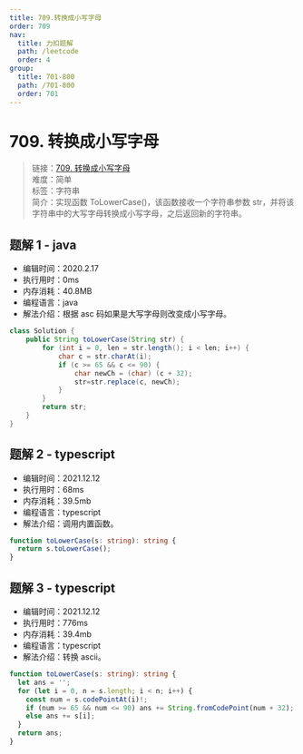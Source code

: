 ```yaml
---
title: 709.转换成小写字母
order: 709
nav:
  title: 力扣题解
  path: /leetcode
  order: 4
group:
  title: 701-800
  path: /701-800
  order: 701
---
```


# 709. 转换成小写字母

> 链接：[709. 转换成小写字母](https://leetcode-cn.com/problems/to-lower-case/)  
> 难度：简单  
> 标签：字符串  
> 简介：实现函数 ToLowerCase()，该函数接收一个字符串参数 str，并将该字符串中的大写字母转换成小写字母，之后返回新的字符串。

## 题解 1 - java

- 编辑时间：2020.2.17
- 执行用时：0ms
- 内存消耗：40.8MB
- 编程语言：java
- 解法介绍：根据 asc 码如果是大写字母则改变成小写字母。

```java
class Solution {
	public String toLowerCase(String str) {
		for (int i = 0, len = str.length(); i < len; i++) {
			char c = str.charAt(i);
			if (c >= 65 && c <= 90) {
				char newCh = (char) (c + 32);
				str=str.replace(c, newCh);
			}
		}
		return str;
	}
}
```

## 题解 2 - typescript

- 编辑时间：2021.12.12
- 执行用时：68ms
- 内存消耗：39.5mb
- 编程语言：typescript
- 解法介绍：调用内置函数。

```typescript
function toLowerCase(s: string): string {
  return s.toLowerCase();
}
```

## 题解 3 - typescript

- 编辑时间：2021.12.12
- 执行用时：776ms
- 内存消耗：39.4mb
- 编程语言：typescript
- 解法介绍：转换 ascii。

```typescript
function toLowerCase(s: string): string {
  let ans = '';
  for (let i = 0, n = s.length; i < n; i++) {
    const num = s.codePointAt(i)!;
    if (num >= 65 && num <= 90) ans += String.fromCodePoint(num + 32);
    else ans += s[i];
  }
  return ans;
}
```
